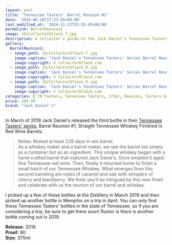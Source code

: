 ```yaml
---
layout: post
title: "Tennessee Tasters' Barrel Reunion #1"
date: '2019-06-18T17:33:56+00:00'
last_modified_at: '2024-11-23T15:55:45+00:00'
permalink: BarrelReunion1
image: 19/CollectorOfJack-7.jpg
description: A collector's guide to the Jack Daniel's Tennessee Tasters' Series Barrel Reunion #1 bottle.
gallery:
  BarrelReunion1:
  - image_path: 19/CollectorOfJack-7.jpg
    image-caption: "Jack Daniel's Tennessee Tasters' Series Barrel Reunion #1 bottle."
    image-copyright: © CollectorOfJack.com
  - image_path: 19/CollectorOfJack-8.jpg
    image-caption: "Jack Daniel's Tennessee Tasters' Series Barrel Reunion #1 bottle."
    image-copyright: © CollectorOfJack.com
  - image_path: 19/CollectorOfJack-9.jpg
    image-caption: "Jack Daniel's Tennessee Tasters' Series Barrel Reunion #1 bottle."
    image-copyright: © CollectorOfJack.com
categories: [ TN Tasters, Tennessee Tasters, 375ml, Reunion, Tasters Series, Tasters ]
price: 199.99
brand: "Jack Daniel's"
---
```

In March of 2019 Jack Daniel's released the third bottle in their [Tennessee Tasters' series](/series/tasters-distillery), Barrel Reunion #1, Straight Tennessee Whiskey Finished in Red Wine Barrels. 

> Notes: Rested at least 228 days in win barrel.  
> As a whiskey maker and a barrel maker, we see the barrel not simply as a container but as an ingredient. This unique whiskey began with a hand-crafted barrel that matured Jack Danie's. Once emptied it aged fine Tennessee red wine. Then, finally it returned home to finish a small batch of our Tennessee Whiskey. What emerges from this second barreling are notes of caramel and oak with whispers of cherry and blackberry. We think you'll be intrigued by this new finish and celebrate with us the reunion of our barrel and whiskey.

I picked up a few of these bottles at the Distillery in March 2019 and then picked up another bottle in Memphis on a trip in April. You can only find these Tennessee Tasters' bottles in the state of Tennessee, so if you are considering a trip, be sure to get there soon! Rumor is there is another bottle coming out in 2019.

**Release:** 2019  
**Proof:** 90  
**Size:** 375ml  
